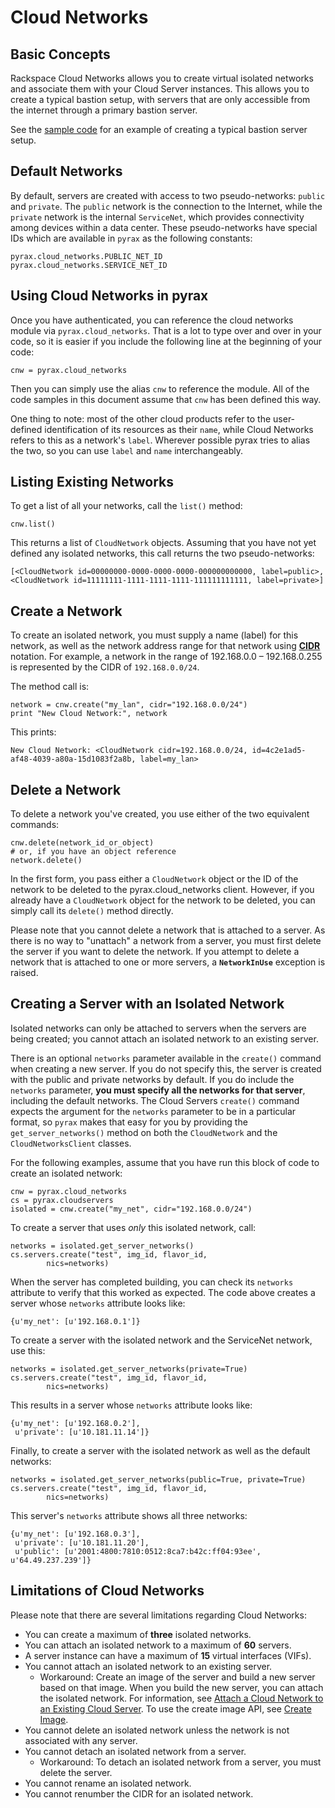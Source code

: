 # Cloud Networks

## Basic Concepts
Rackspace Cloud Networks allows you to create virtual isolated networks and associate them with your Cloud Server instances. This allows you to create a typical bastion setup, with servers that are only accessible from the internet through a primary bastion server.

See the [sample code](https://github.com/rackspace/pyrax/tree/master/samples/cloud_networks) for an example of creating a typical bastion server setup.


## Default Networks
By default, servers are created with access to two pseudo-networks: `public` and `private`. The `public` network is the connection to the Internet, while the `private` network is the internal `ServiceNet`, which provides connectivity among devices within a data center. These pseudo-networks have special IDs which are available in `pyrax` as the following constants:

    pyrax.cloud_networks.PUBLIC_NET_ID
    pyrax.cloud_networks.SERVICE_NET_ID


## Using Cloud Networks in pyrax
Once you have authenticated, you can reference the cloud networks module via `pyrax.cloud_networks`. That is a lot to type over and over in your code, so it is easier if you include the following line at the beginning of your code:

    cnw = pyrax.cloud_networks

Then you can simply use the alias `cnw` to reference the module. All of the code samples in this document assume that `cnw` has been defined this way.

One thing to note: most of the other cloud products refer to the user-defined identification of its resources as their `name`, while Cloud Networks refers to this as a network's `label`. Wherever possible pyrax tries to alias the two, so you can use `label` and `name` interchangeably.


## Listing Existing Networks
To get a list of all your networks, call the `list()` method:

    cnw.list()

This returns a list of `CloudNetwork` objects. Assuming that you have not yet defined any isolated networks, this call returns the two pseudo-networks:

    [<CloudNetwork id=00000000-0000-0000-0000-000000000000, label=public>,
    <CloudNetwork id=11111111-1111-1111-1111-111111111111, label=private>]


## Create a Network
To create an isolated network, you must supply a name (label) for this network, as well as the network address range for that network using [**CIDR**](http://en.wikipedia.org/wiki/CIDR_notation) notation. For example, a network in the range of 192.168.0.0 – 192.168.0.255 is represented by the CIDR of `192.168.0.0/24`. 

The method call is:

    network = cnw.create("my_lan", cidr="192.168.0.0/24")
    print "New Cloud Network:", network

This prints:

    New Cloud Network: <CloudNetwork cidr=192.168.0.0/24, id=4c2e1ad5-af48-4039-a80a-15d1083f2a8b, label=my_lan>


## Delete a Network
To delete a network you've created, you use either of the two equivalent commands:

    cnw.delete(network_id_or_object)
    # or, if you have an object reference
    network.delete()

In the first form, you pass either a `CloudNetwork` object or the ID of the network to be deleted to the pyrax.cloud_networks client. However, if you already have a `CloudNetwork` object for the network to be deleted, you can simply call its `delete()` method directly.

Please note that you cannot delete a network that is attached to a server. As there is no way to "unattach" a network from a server, you must first delete the server if you want to delete the network. If you attempt to delete a network that is attached to one or more servers, a **`NetworkInUse`** exception is raised.


## Creating a Server with an Isolated Network
Isolated networks can only be attached to servers when the servers are being created; you cannot attach an isolated network to an existing server.

There is an optional `networks` parameter available in the `create()` command when creating a new server. If you do not specify this, the server is created with the public and private networks by default. If you do include the `networks` parameter, **you must specify all the networks for that server**, including the default networks. The Cloud Servers `create()` command expects the argument for the `networks` parameter to be in a particular format, so `pyrax` makes that easy for you by providing the `get_server_networks()` method on both the `CloudNetwork` and the `CloudNetworksClient` classes.

For the following examples, assume that you have run this block of code to create an isolated network:

    cnw = pyrax.cloud_networks
    cs = pyrax.cloudservers
    isolated = cnw.create("my_net", cidr="192.168.0.0/24")

To create a server that uses *only* this isolated network, call:

    networks = isolated.get_server_networks()
    cs.servers.create("test", img_id, flavor_id,
            nics=networks)

When the server has completed building, you can check its `networks` attribute to verify that this worked as expected. The code above creates a server whose `networks` attribute looks like:

    {u'my_net': [u'192.168.0.1']}

To create a server with the isolated network and the ServiceNet network, use this:

    networks = isolated.get_server_networks(private=True)
    cs.servers.create("test", img_id, flavor_id,
            nics=networks)

This results in a server whose `networks` attribute looks like:

    {u'my_net': [u'192.168.0.2'],
     u'private': [u'10.181.11.14']}

Finally, to create a server with the isolated network as well as the default networks:

    networks = isolated.get_server_networks(public=True, private=True)
    cs.servers.create("test", img_id, flavor_id,
            nics=networks)

This server's `networks` attribute shows all three networks:

    {u'my_net': [u'192.168.0.3'],
     u'private': [u'10.181.11.20'],
     u'public': [u'2001:4800:7810:0512:8ca7:b42c:ff04:93ee', u'64.49.237.239']}


## Limitations of Cloud Networks
Please note that there are several limitations regarding Cloud Networks:

* You can create a maximum of **three** isolated networks.
* You can attach an isolated network to a maximum of **60** servers.
* A server instance can have a maximum of **15** virtual interfaces (VIFs).
* You cannot attach an isolated network to an existing server.
    * Workaround: Create an image of the server and build a new server based on that image. When you build the new server, you can attach the isolated network. For information, see [Attach a Cloud Network to an Existing Cloud Server](http://www.rackspace.com/knowledge_center/article/attach-a-cloud-network-to-an-existing-cloud-server). To use the create image API, see [Create Image](http://docs.rackspace.com/servers/api/v2/cs-devguide/content/Create_Image-d1e4655.html).
* You cannot delete an isolated network unless the network is not associated with any server.
* You cannot detach an isolated network from a server.
    * Workaround: To detach an isolated network from a server, you must delete the server.
* You cannot rename an isolated network.
* You cannot renumber the CIDR for an isolated network.

